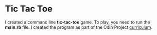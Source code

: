 # Tic Tac Toe
I created a command line **tic-tac-toe** game. To play, you need to run the **main.rb** file. I created the program as part of the Odin Project [curriculum](https://www.theodinproject.com/courses/ruby-programming/lessons/oop).
